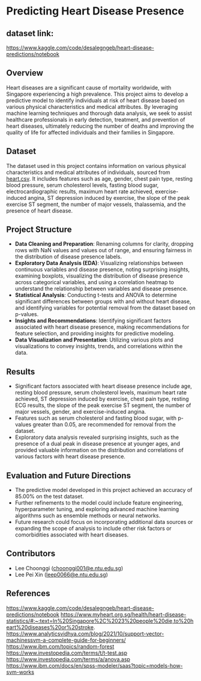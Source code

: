 # Predicting Heart Disease Presence

## dataset link:
https://www.kaggle.com/code/desalegngeb/heart-disease-predictions/notebook

## Overview
Heart diseases are a significant cause of mortality worldwide, with Singapore experiencing a high prevalence. This project aims to develop a predictive model to identify individuals at risk of heart disease based on various physical characteristics and medical attributes. By leveraging machine learning techniques and thorough data analysis, we seek to assist healthcare professionals in early detection, treatment, and prevention of heart diseases, ultimately reducing the number of deaths and improving the quality of life for affected individuals and their families in Singapore.

## Dataset
The dataset used in this project contains information on various physical characteristics and medical attributes of individuals, sourced from [heart.csv](heart.csv). It includes features such as age, gender, chest pain type, resting blood pressure, serum cholesterol levels, fasting blood sugar, electrocardiographic results, maximum heart rate achieved, exercise-induced angina, ST depression induced by exercise, the slope of the peak exercise ST segment, the number of major vessels, thalassemia, and the presence of heart disease.

## Project Structure
- **Data Cleaning and Preparation**: Renaming columns for clarity, dropping rows with NaN values and values out of range, and ensuring fairness in the distribution of disease presence labels.
- **Exploratory Data Analysis (EDA)**: Visualizing relationships between continuous variables and disease presence, noting surprising insights, examining boxplots, visualizing the distribution of disease presence across categorical variables, and using a correlation heatmap to understand the relationship between variables and disease presence.
- **Statistical Analysis**: Conducting t-tests and ANOVA to determine significant differences between groups with and without heart disease, and identifying variables for potential removal from the dataset based on p-values.
- **Insights and Recommendations**: Identifying significant factors associated with heart disease presence, making recommendations for feature selection, and providing insights for predictive modeling.
- **Data Visualization and Presentation**: Utilizing various plots and visualizations to convey insights, trends, and correlations within the data.

## Results
- Significant factors associated with heart disease presence include age, resting blood pressure, serum cholesterol levels, maximum heart rate achieved, ST depression induced by exercise, chest pain type, resting ECG results, the slope of the peak exercise ST segment, the number of major vessels, gender, and exercise-induced angina.
- Features such as serum cholesterol and fasting blood sugar, with p-values greater than 0.05, are recommended for removal from the dataset.
- Exploratory data analysis revealed surprising insights, such as the presence of a dual peak in disease presence at younger ages, and provided valuable information on the distribution and correlations of various factors with heart disease presence.

## Evaluation and Future Directions
- The predictive model developed in this project achieved an accuracy of 85.00% on the test dataset.
- Further refinements to the model could include feature engineering, hyperparameter tuning, and exploring advanced machine learning algorithms such as ensemble methods or neural networks.
- Future research could focus on incorporating additional data sources or expanding the scope of analysis to include other risk factors or comorbidities associated with heart diseases.

## Contributors
- Lee Choonggi (choonggi001@e.ntu.edu.sg)
- Lee Pei Xin (leep0066@e.ntu.edu.sg)

## References

https://www.kaggle.com/code/desalegngeb/heart-disease-predictions/notebook
https://www.myheart.org.sg/health/heart-disease-statistics/#:~:text=In%20Singapore%2C%2023%20people%20die,to%20heart%20diseases%20or%20stroke.
https://www.analyticsvidhya.com/blog/2021/10/support-vector-machinessvm-a-complete-guide-for-beginners/
https://www.ibm.com/topics/random-forest
https://www.investopedia.com/terms/t/t-test.asp
https://www.investopedia.com/terms/a/anova.asp
https://www.ibm.com/docs/en/spss-modeler/saas?topic=models-how-svm-works

